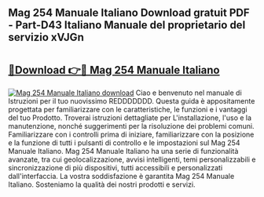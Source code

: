 ## Mag 254 Manuale Italiano Download gratuit PDF - Part-D43 Italiano Manuale del proprietario del servizio xVJGn

# <h2><a href="http://dfdhav.blite.top/?on=Mag+254+Manuale+Italiano">🔗Download 👉🔴 Mag 254 Manuale Italiano</a></h2>

[![Mag 254 Manuale Italiano download](https://i.imgur.com/lujVjoI.png)](http://dfdhav.blite.top/?on=Mag+254+Manuale+Italiano)
Ciao e benvenuto nel manuale di Istruzioni per il tuo nuovissimo REDDDDDDD. Questa guida è appositamente progettata per familiarizzare con le caratteristiche, le funzioni e i vantaggi del tuo Prodotto. Troverai istruzioni dettagliate per L'installazione, l'uso e la manutenzione, nonché suggerimenti per la risoluzione dei problemi comuni. Familiarizzare con i controlli prima di iniziare, familiarizzare con la posizione e la funzione di tutti i pulsanti di controllo e le impostazioni sul Mag 254 Manuale Italiano. Mag 254 Manuale Italiano ha una serie di funzionalità avanzate, tra cui geolocalizzazione, avvisi intelligenti, temi personalizzabili e sincronizzazione di più dispositivi, tutti accessibili e personalizzati dall'interfaccia. La vostra soddisfazione è garantita Mag 254 Manuale Italiano. Sosteniamo la qualità dei nostri prodotti e servizi.
